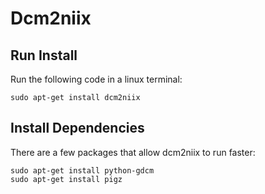 # Dcm2niix

## Run Install

Run the following code in a linux terminal:

```console
sudo apt-get install dcm2niix
```

## Install Dependencies

There are a few packages that allow dcm2niix to run faster:

```console
sudo apt-get install python-gdcm
sudo apt-get install pigz
```
